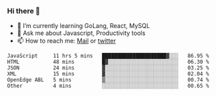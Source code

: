 ### Hi there 👋

- 🌱 I’m currently learning GoLang, React, MySQL
- 💬 Ask me about Javascript, Productivity tools 
- 📫 How to reach me: [Mail](mailto:kvaishak47@gmail.com) or [twitter](https://twitter.com/kvaish4k)

<!--START_SECTION:waka-->

```text
JavaScript     11 hrs 5 mins   █████████████████████▓░░░   86.95 %
HTML           48 mins         █▓░░░░░░░░░░░░░░░░░░░░░░░   06.30 %
JSON           24 mins         ▓░░░░░░░░░░░░░░░░░░░░░░░░   03.25 %
XML            15 mins         ▓░░░░░░░░░░░░░░░░░░░░░░░░   02.04 %
OpenEdge ABL   5 mins          ▒░░░░░░░░░░░░░░░░░░░░░░░░   00.74 %
Other          4 mins          ░░░░░░░░░░░░░░░░░░░░░░░░░   00.65 %
```

<!--END_SECTION:waka-->
